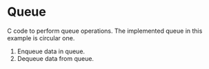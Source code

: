 # Queue

C code to perform queue operations. The implemented queue in this example is circular one.

1. Enqueue data in queue.
2. Dequeue data from queue.

